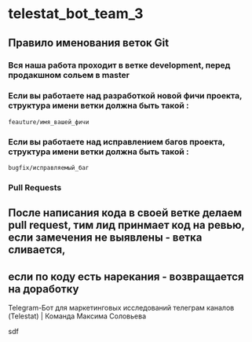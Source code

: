 # telestat_bot_team_3

## Правило именования веток Git
### Вся наша работа проходит в ветке development, перед продакшном сольем в master

### Если вы работаете над разработкой новой фичи проекта, структура имени ветки должна быть такой :
```
feauture/имя_вашей_фичи
```

### Если вы работаете над исправлением багов проекта, структура имени ветки должна быть такой :
```
bugfix/исправляемый_баг
```

### Pull Requests
## После написания кода в своей ветке делаем pull request, тим лид принмает код на ревью, если замечения не выявлены - ветка сливается,
## если по коду есть нарекания - возвращается на доработку 

Telegram-Бот для маркетинговых исследований телеграм каналов (Telestat) | Команда Максима Соловьева

sdf
